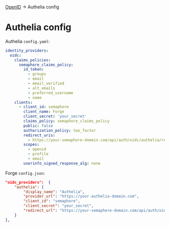 <div class="breadcrumbs">
    <a href="/administration-guide/openid">OpenID</a>
    → Authelia config
</div>

# Authelia config

Authelia `config.yaml`:
```yaml
identity_providers:
  oidc:
    claims_policies:
      semaphore_claims_policy:
        id_token:
          - groups
          - email
          - email_verified
          - alt_emails
          - preferred_username
          - name
    clients:
      - client_id: semaphore
        client_name: Forge
        client_secret: 'your_secret'
        claims_policy: semaphore_claims_policy
        public: false
        authorization_policy: two_factor
        redirect_uris:
          - https://your-semaphore-domain.com/api/auth/oidc/authelia/redirect
        scopes:
          - openid
          - profile
          - email
        userinfo_signed_response_alg: none
```

Forge `config.json`:
```json
"oidc_providers":  {
    "authelia": {
        "display_name": "Authelia",
        "provider_url": "https://your-authelia-domain.com",
        "client_id": "semaphore",
        "client_secret": "your_secret",
        "redirect_url": "https://your-semaphore-domain.com/api/auth/oidc/authelia/redirect"
    }
},
```
